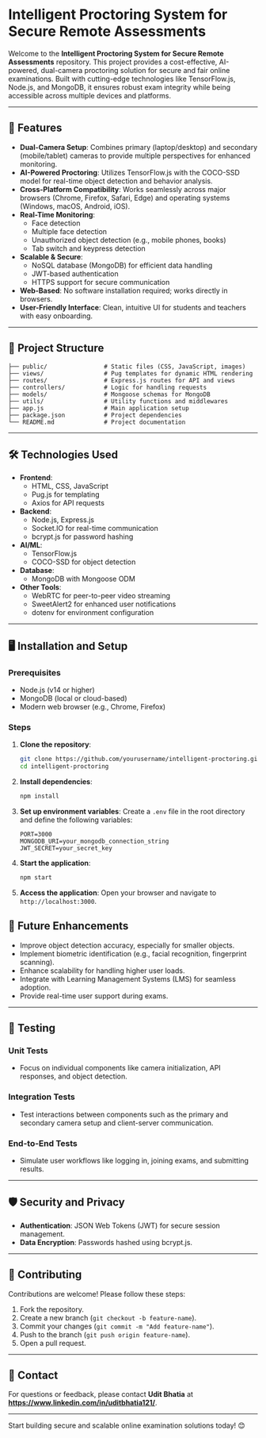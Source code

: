# Intelligent Proctoring System for Secure Remote Assessments

Welcome to the **Intelligent Proctoring System for Secure Remote Assessments** repository. This project provides a cost-effective, AI-powered, dual-camera proctoring solution for secure and fair online examinations. Built with cutting-edge technologies like TensorFlow.js, Node.js, and MongoDB, it ensures robust exam integrity while being accessible across multiple devices and platforms.

---

## 🚀 Features

- **Dual-Camera Setup**: Combines primary (laptop/desktop) and secondary (mobile/tablet) cameras to provide multiple perspectives for enhanced monitoring.
- **AI-Powered Proctoring**: Utilizes TensorFlow.js with the COCO-SSD model for real-time object detection and behavior analysis.
- **Cross-Platform Compatibility**: Works seamlessly across major browsers (Chrome, Firefox, Safari, Edge) and operating systems (Windows, macOS, Android, iOS).
- **Real-Time Monitoring**:
  - Face detection
  - Multiple face detection
  - Unauthorized object detection (e.g., mobile phones, books)
  - Tab switch and keypress detection
- **Scalable & Secure**:
  - NoSQL database (MongoDB) for efficient data handling
  - JWT-based authentication
  - HTTPS support for secure communication
- **Web-Based**: No software installation required; works directly in browsers.
- **User-Friendly Interface**: Clean, intuitive UI for students and teachers with easy onboarding.

---

## 📂 Project Structure

```plaintext
├── public/                # Static files (CSS, JavaScript, images)
├── views/                 # Pug templates for dynamic HTML rendering
├── routes/                # Express.js routes for API and views
├── controllers/           # Logic for handling requests
├── models/                # Mongoose schemas for MongoDB
├── utils/                 # Utility functions and middlewares
├── app.js                 # Main application setup
├── package.json           # Project dependencies
└── README.md              # Project documentation
```

---

## 🛠️ Technologies Used

- **Frontend**:
  - HTML, CSS, JavaScript
  - Pug.js for templating
  - Axios for API requests
- **Backend**:
  - Node.js, Express.js
  - Socket.IO for real-time communication
  - bcrypt.js for password hashing
- **AI/ML**:
  - TensorFlow.js
  - COCO-SSD for object detection
- **Database**:
  - MongoDB with Mongoose ODM
- **Other Tools**:
  - WebRTC for peer-to-peer video streaming
  - SweetAlert2 for enhanced user notifications
  - dotenv for environment configuration

---

## 🖥️ Installation and Setup

### Prerequisites
- Node.js (v14 or higher)
- MongoDB (local or cloud-based)
- Modern web browser (e.g., Chrome, Firefox)

### Steps
1. **Clone the repository**:
   ```bash
   git clone https://github.com/yourusername/intelligent-proctoring.git
   cd intelligent-proctoring
   ```

2. **Install dependencies**:
   ```bash
   npm install
   ```

3. **Set up environment variables**:
   Create a `.env` file in the root directory and define the following variables:
   ```plaintext
   PORT=3000
   MONGODB_URI=your_mongodb_connection_string
   JWT_SECRET=your_secret_key
   ```

4. **Start the application**:
   ```bash
   npm start
   ```

5. **Access the application**:
   Open your browser and navigate to `http://localhost:3000`.

## 🚧 Future Enhancements

- Improve object detection accuracy, especially for smaller objects.
- Implement biometric identification (e.g., facial recognition, fingerprint scanning).
- Enhance scalability for handling higher user loads.
- Integrate with Learning Management Systems (LMS) for seamless adoption.
- Provide real-time user support during exams.

---

## 🧪 Testing

### Unit Tests
- Focus on individual components like camera initialization, API responses, and object detection.

### Integration Tests
- Test interactions between components such as the primary and secondary camera setup and client-server communication.

### End-to-End Tests
- Simulate user workflows like logging in, joining exams, and submitting results.

---

## 🛡️ Security and Privacy

- **Authentication**: JSON Web Tokens (JWT) for secure session management.
- **Data Encryption**: Passwords hashed using bcrypt.js.

---

## 🤝 Contributing

Contributions are welcome! Please follow these steps:
1. Fork the repository.
2. Create a new branch (`git checkout -b feature-name`).
3. Commit your changes (`git commit -m "Add feature-name"`).
4. Push to the branch (`git push origin feature-name`).
5. Open a pull request.

---

## 📧 Contact

For questions or feedback, please contact **Udit Bhatia** at **https://www.linkedin.com/in/uditbhatia121/**.

--- 

Start building secure and scalable online examination solutions today! 😊
